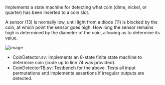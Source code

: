 Implements a state machine for detecting what coin (dime, nickel, or quarter) has been inserted to a coin slot.

A sensor (13) is normally low, until light from a diode (11) is blocked by the coin, at which point the sensor goes high. How long the sensor remains high is determined by the diameter of the coin, allowing us to determine its value.


![image](https://github.com/Blinerator/SystemVerilog-ECE324-/assets/107442543/26b77374-c48d-4827-b7c5-4530f90f4b2e)

- CoinDetector.sv: Implements an 8-state finite state machine to determine coin (code up to line 74 was provided).
- CoinDetectorTB.sv: Testbench for the above. Tests all input permutations and implements assertions if irregular outputs are detected.
